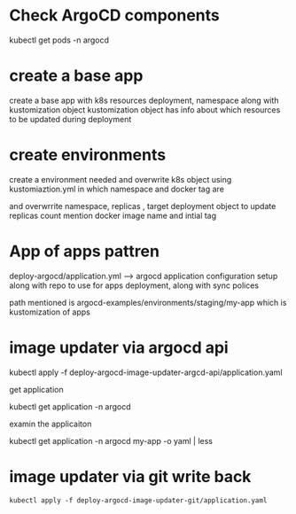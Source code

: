 # Check ArgoCD components

kubectl get pods -n argocd

# create a base app 

 create a base app with k8s resources deployment, namespace along with kustomization object 
 kustomization object has info about which resources to be updated during deployment
 
# create environments

 create a environment needed and overwrite k8s object using kustomiaztion.yml in which namespace and docker tag are 
 
 and overwrrite namespace, replicas , target deployment object to update replicas count
 mention docker image name and intial tag 

 # App of apps pattren

 deploy-argocd/application.yml --> argocd application configuration setup along with repo to use for apps deployment, along with sync polices

  path mentioned is argocd-examples/environments/staging/my-app which is kustomization of apps

# image updater via argocd api

kubectl apply -f deploy-argocd-image-updater-argcd-api/application.yaml 

 get application

 kubectl get application -n argocd

 examin the applicaiton

  kubectl get application -n argocd my-app -o yaml | less

# image updater via git write back

    kubectl apply -f deploy-argocd-image-updater-git/application.yaml